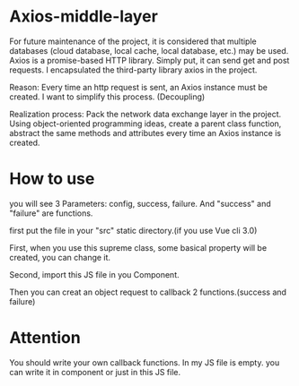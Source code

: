 # Axios-middle-layer

For future maintenance of the project, it is considered that multiple databases (cloud database, local cache, local database, etc.) may be used. Axios is a promise-based HTTP library. Simply put, it can send get and post requests. I encapsulated the third-party library axios in the project.

Reason: Every time an http request is sent, an Axios instance must be created. I want to simplify this process. (Decoupling)

Realization process: Pack the network data exchange layer in the project. Using object-oriented programming ideas, create a parent class function, abstract the same methods and attributes every time an Axios instance is created.

# How to use 
you will see 3 Parameters: config, success, failure. And "success" and "failure" are functions.

first put the file in your "src" static directory.(if you use Vue cli 3.0)

First, when you use this supreme class, some basical property will be created, you can change it.

Second, import this JS file in you Component.

Then you can creat an object request to callback 2 functions.(success and failure)


# Attention
You should write your own callback functions. In my JS file is empty. you can write it in component or just in this JS file.
